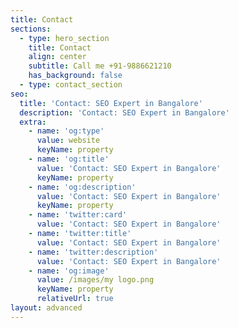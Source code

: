 ```yaml
---
title: Contact
sections:
  - type: hero_section
    title: Contact
    align: center
    subtitle: Call me +91-9886621210
    has_background: false
  - type: contact_section
seo:
  title: 'Contact: SEO Expert in Bangalore'
  description: 'Contact: SEO Expert in Bangalore'
  extra:
    - name: 'og:type'
      value: website
      keyName: property
    - name: 'og:title'
      value: 'Contact: SEO Expert in Bangalore'
      keyName: property
    - name: 'og:description'
      value: 'Contact: SEO Expert in Bangalore'
      keyName: property
    - name: 'twitter:card'
      value: 'Contact: SEO Expert in Bangalore'
    - name: 'twitter:title'
      value: 'Contact: SEO Expert in Bangalore'
    - name: 'twitter:description'
      value: 'Contact: SEO Expert in Bangalore'
    - name: 'og:image'
      value: /images/my logo.png
      keyName: property
      relativeUrl: true
layout: advanced
---
```

